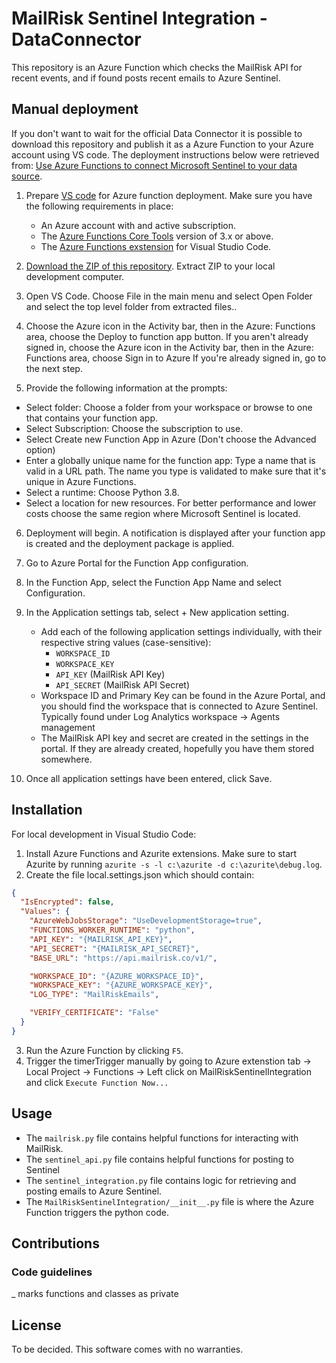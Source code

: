 # MailRisk Sentinel Integration - DataConnector

This repository is an Azure Function which checks the MailRisk API for recent events, and if found posts recent emails to Azure Sentinel.  


## Manual deployment 
If you don't want to wait for the official Data Connector it is possible to download this repository and publish it as a Azure Function to your Azure account using VS code. The deployment instructions below were retrieved from: [Use Azure Functions to connect Microsoft Sentinel to your data source](https://docs.microsoft.com/en-us/azure/sentinel/connect-azure-functions-template?tabs=MPY).

1. Prepare [VS code](https://docs.microsoft.com/nb-no/azure/azure-functions/create-first-function-vs-code-python?WT.mc_id=Portal-fx#configure-your-environment) for Azure function deployment. Make sure you have the following requirements in place:
   - An Azure account with and active subscription.
   - The [Azure Functions Core Tools](https://docs.microsoft.com/nb-no/azure/azure-functions/functions-run-local?tabs=v4%2Cwindows%2Ccsharp%2Cportal%2Cbash%2Ckeda#install-the-azure-functions-core-tools) version of 3.x or above.
   - The [Azure Functions exstension](https://marketplace.visualstudio.com/items?itemName=ms-azuretools.vscode-azurefunctions) for Visual Studio Code.

2. [Download the ZIP of this repository](https://github.com/securepractice/mailrisk-sentinel-connector/archive/refs/heads/master.zip). Extract ZIP to your local development computer.

3. Open VS Code. Choose File in the main menu and select Open Folder and select the top level folder from extracted files..

4. Choose the Azure icon in the Activity bar, then in the Azure: Functions area, choose the Deploy to function app button. If you aren't already signed in, choose the Azure icon in the Activity bar, then in the Azure: Functions area, choose Sign in to Azure If you're already signed in, go to the next step.

5. Provide the following information at the prompts:
  - Select folder: Choose a folder from your workspace or browse to one that contains your function app.
  - Select Subscription: Choose the subscription to use.
  - Select Create new Function App in Azure (Don't choose the Advanced option)
  - Enter a globally unique name for the function app: Type a name that is valid in a URL path. The name you type is validated to make sure that it's unique in Azure Functions.
  - Select a runtime: Choose Python 3.8.
  - Select a location for new resources. For better performance and lower costs choose the same region where Microsoft Sentinel is located.

6. Deployment will begin. A notification is displayed after your function app is created and the deployment package is applied.

7. Go to Azure Portal for the Function App configuration.

8. In the Function App, select the Function App Name and select Configuration.

9. In the Application settings tab, select + New application setting.
    - Add each of the following application settings individually, with their respective string values (case-sensitive):
      - `WORKSPACE_ID`
      - `WORKSPACE_KEY`
      - `API_KEY` (MailRisk API Key)
      - `API_SECRET` (MailRisk API Secret)
    - Workspace ID and Primary Key can be found in the Azure Portal, and you should find the workspace that is connected to Azure Sentinel. Typically found under Log Analytics workspace -> Agents management
    - The MailRisk API key and secret are created in the settings in the portal. If they are already created, hopefully you have them stored somewhere.
10. Once all application settings have been entered, click Save.



## Installation
For local development in Visual Studio Code:
1. Install Azure Functions and Azurite extensions. Make sure to start Azurite by running `azurite -s -l c:\azurite -d c:\azurite\debug.log`.
2. Create the file local.settings.json which should contain:
```json
{
  "IsEncrypted": false,
  "Values": {
    "AzureWebJobsStorage": "UseDevelopmentStorage=true",
    "FUNCTIONS_WORKER_RUNTIME": "python",
    "API_KEY": "{MAILRISK_API_KEY}",
    "API_SECRET": "{MAILRISK_API_SECRET}",
    "BASE_URL": "https://api.mailrisk.co/v1/",

    "WORKSPACE_ID": "{AZURE_WORKSPACE_ID}",
    "WORKSPACE_KEY": "{AZURE_WORKSPACE_KEY}",
    "LOG_TYPE": "MailRiskEmails",

    "VERIFY_CERTIFICATE": "False"
  }
}
```
3. Run the Azure Function by clicking `F5`.
4. Trigger the timerTrigger manually by going to Azure extenstion tab -> Local Project -> Functions -> Left click on MailRiskSentinelIntegration and click `Execute Function Now...`

## Usage
- The `mailrisk.py` file contains helpful functions for interacting with MailRisk.
- The `sentinel_api.py` file contains helpful functions for posting to Sentinel
- The `sentinel_integration.py` file contains logic for retrieving and posting emails to Azure Sentinel.
- The `MailRiskSentinelIntegration/__init__.py` file is where the Azure Function triggers the python code.




## Contributions

### Code guidelines

_ marks functions and classes as private

                                                                   
## License
To be decided. This software comes with no warranties.